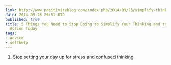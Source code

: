 ```yaml
---
link: http://www.positivityblog.com/index.php/2014/09/25/simplify-thinking/
date: 2014-09-28 20:51 UTC
published: true
title: 5 Things You Need to Stop Doing to Simplify Your Thinking and to Start Taking
  Action Today
tags:
- advice
- selfhelp
---
```


1. Stop setting your day up for stress and confused thinking.
